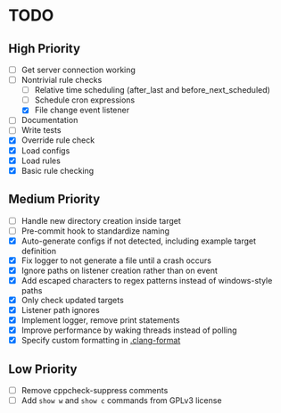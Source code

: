 # TODO
## High Priority
- [ ] Get server connection working
- [ ] Nontrivial rule checks
    - [ ] Relative time scheduling (after_last and before_next_scheduled)
    - [ ] Schedule cron expressions
    - [x] File change event listener
- [ ] Documentation
- [ ] Write tests
- [x] Override rule check
- [x] Load configs
- [x] Load rules
- [x] Basic rule checking

## Medium Priority
- [ ] Handle new directory creation inside target
- [ ] Pre-commit hook to standardize naming
- [x] Auto-generate configs if not detected, including example target definition
- [x] Fix logger to not generate a file until a crash occurs
- [x] Ignore paths on listener creation rather than on event
- [x] Add escaped characters to regex patterns instead of windows-style paths
- [x] Only check updated targets
- [x] Listener path ignores
- [x] Implement logger, remove print statements
- [x] Improve performance by waking threads instead of polling
- [x] Specify custom formatting in [.clang-format](.clang-format)

## Low Priority
- [ ] Remove cppcheck-suppress comments
- [ ] Add `show w` and `show c` commands from GPLv3 license
